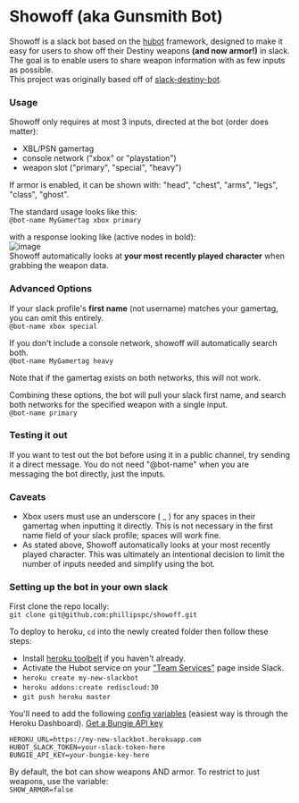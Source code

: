 # Showoff (aka Gunsmith Bot)

Showoff is a slack bot based on the [hubot](https://hubot.github.com/) framework, designed to make it easy for users to show off their Destiny weapons **(and now armor!)** in slack. The goal is to enable users to share weapon information with as few inputs as possible.  
This project was originally based off of [slack-destiny-bot](https://github.com/cprater/slack-destiny-bot).

### Usage

Showoff only requires at most 3 inputs, directed at the bot (order does matter):  
* XBL/PSN gamertag
* console network ("xbox" or "playstation")
* weapon slot ("primary", "special", "heavy")

If armor is enabled, it can be shown with: "head", "chest", "arms", "legs", "class", "ghost".

The standard usage looks like this:  
`@bot-name MyGamertag xbox primary`

with a response looking like (active nodes in bold):  
![image](https://cloud.githubusercontent.com/assets/11082871/20840640/eb0f6e36-b87e-11e6-9646-06f1c7655e99.png)  
Showoff automatically looks at **your most recently played character** when grabbing the weapon data.

### Advanced Options
If your slack profile's **first name** (not username) matches your gamertag, you can omit this entirely.  
`@bot-name xbox special`  

If you don't include a console network, showoff will automatically search both.  
`@bot-name MyGamertag heavy`

Note that if the gamertag exists on both networks, this will not work.  

Combining these options, the bot will pull your slack first name, and search both networks for the specified weapon with a single input.  
`@bot-name primary`

### Testing it out
If you want to test out the bot before using it in a public channel, try sending it a direct message. You do not need "@bot-name" when you are messaging the bot directly, just the inputs.

### Caveats
* Xbox users must use an underscore ( _ ) for any spaces in their gamertag when inputting it directly. This is not necessary in the first name field of your slack profile; spaces will work fine.
* As stated above, Showoff automatically looks at your most recently played character. This was ultimately an intentional decision to limit the number of inputs needed and simplify using the bot.

### Setting up the bot in your own slack
First clone the repo locally:  
`git clone git@github.com:phillipspc/showoff.git`

To deploy to heroku, `cd` into the newly created folder then follow these steps:

- Install [heroku toolbelt](https://toolbelt.heroku.com/) if you haven't already.
- Activate the Hubot service on your ["Team Services"](http://my.slack.com/services/new/hubot) page inside Slack.
- `heroku create my-new-slackbot`
- `heroku addons:create rediscloud:30`
- `git push heroku master`

You'll need to add the following [config variables](https://devcenter.heroku.com/articles/config-vars) (easiest way is through the Heroku Dashboard). [Get a Bungie API key](https://www.bungie.net/en/Application)

`HEROKU_URL=https://my-new-slackbot.herokuapp.com`  
`HUBOT_SLACK_TOKEN=your-slack-token-here`  
`BUNGIE_API_KEY=your-bungie-key-here`

By default, the bot can show weapons AND armor. To restrict to just weapons, use the variable:  
`SHOW_ARMOR=false`
